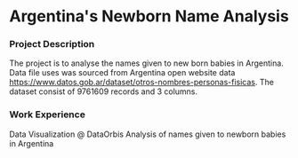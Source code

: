 # Argentina's Newborn Name Analysis

### Project Description
The project is to analyse the names given to new born babies in Argentina. Data file uses was sourced from Argentina open website data https://www.datos.gob.ar/dataset/otros-nombres-personas-fisicas. The dataset consist of 9761609 records and 3 columns.

### Work Experience
Data Visualization @ DataOrbis
Analysis of names given to newborn babies in Argentina

